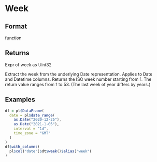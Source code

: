# Week

## Format

function

## Returns

Expr of week as UInt32

Extract the week from the underlying Date representation. Applies to Date and Datetime columns. Returns the ISO week number starting from 1. The return value ranges from 1 to 53. (The last week of year differs by years.)

## Examples

```r
df = pl$DataFrame(
  date = pl$date_range(
    as.Date("2020-12-25"),
    as.Date("2021-1-05"),
    interval = "1d",
    time_zone = "GMT"
  )
)
df$with_columns(
  pl$col("date")$dt$week()$alias("week")
)
```